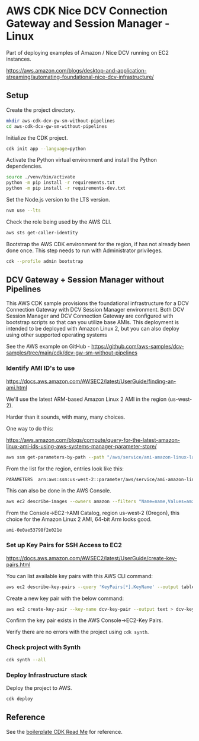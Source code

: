 # AWS CDK Nice DCV Connection Gateway and Session Manager - Linux

Part of deploying examples of Amazon / Nice DCV running on EC2 instances.

<https://aws.amazon.com/blogs/desktop-and-application-streaming/automating-foundational-nice-dcv-infrastructure/>

## Setup

Create the project directory.

```bash
mkdir aws-cdk-dcv-gw-sm-without-pipelines
cd aws-cdk-dcv-gw-sm-without-pipelines
```

Initialize the CDK project.

```bash
cdk init app --language=python
```

Activate the Python virtual environment and install the Python dependencies.

```bash
source ./venv/bin/activate
python -m pip install -r requirements.txt
python -m pip install -r requirements-dev.txt
```

Set the Node.js version to the LTS version.

```bash
nvm use --lts
```

Check the role being used by the AWS CLI.

```bash
aws sts get-caller-identity
```

Bootstrap the AWS CDK environment for the region, if has not already been done once. This step needs to run with Administrator privileges.

```bash
cdk --profile admin bootstrap
```

## DCV Gateway + Session Manager without Pipelines

This AWS CDK sample provisions the foundational infrastructure for a DCV Connection Gateway with DCV Session Manager environment. Both DCV Session Manager and DCV Connection Gateway are configured with bootstrap scripts so that can you utilize base AMIs. This deployment is intended to be deployed with Amazon Linux 2, but you can also deploy using other supported operating systems

See the AWS example on GitHub - <https://github.com/aws-samples/dcv-samples/tree/main/cdk/dcv-gw-sm-without-pipelines>

### Identify AMI ID's to use

<https://docs.aws.amazon.com/AWSEC2/latest/UserGuide/finding-an-ami.html>

We'll use the latest ARM-based Amazon Linux 2 AMI in the region (us-west-2).

Harder than it sounds, with many, many choices.

One way to do this:

<https://aws.amazon.com/blogs/compute/query-for-the-latest-amazon-linux-ami-ids-using-aws-systems-manager-parameter-store/>

```bash
aws ssm get-parameters-by-path --path "/aws/service/ami-amazon-linux-latest" --region us-west-2
```

From the list for the region, entries look like this:

```bash
PARAMETERS	arn:aws:ssm:us-west-2::parameter/aws/service/ami-amazon-linux-latest/al2023-ami-kernel-6.1-arm64	text	2025-03-26T15:57:46.434000-07:00	/aws/service/ami-amazon-linux-latest/al2023-ami-kernel-6.1-arm64	String	ami-03be73a6c76012d9f	114
```

This can also be done in the AWS Console.

```bash
aws ec2 describe-images --owners amazon --filters "Name=name,Values=amzn*" --query 'sort_by(Images, &CreationDate)[].Name'
```

From the Console->EC2->AMI Catalog, region us-west-2 (Oregon), this choice for the Amazon Linux 2 AMI, 64-bit Arm looks good.

`ami-0e0ae53798f2e021e`

### Set up Key Pairs for SSH Access to EC2

<https://docs.aws.amazon.com/AWSEC2/latest/UserGuide/create-key-pairs.html>

You can list available key pairs with this AWS CLI command:

```bash
aws ec2 describe-key-pairs --query 'KeyPairs[*].KeyName' --output table
```

Create a new key pair with the below command:

```bash
aws ec2 create-key-pair --key-name dcv-key-pair --output text > dcv-key-pair.pem
```

Confirm the key pair exists in the AWS Console->EC2-Key Pairs.

Verify there are no errors with the project using `cdk synth`.

### Check project with Synth

```bash
cdk synth --all
```

### Deploy Infrastructure stack

Deploy the project to AWS.

```bash
cdk deploy
```

## Reference

See the [boilerplate CDK Read Me](./REFERENCE.md) for reference.
